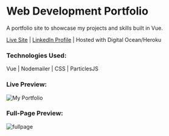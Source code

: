 # Web Development Portfolio

A portfolio site to showcase my projects and skills built in Vue.

[Live Site](https://michaeljamie.com/ "Michael Johnston - Portfolio") | [LinkedIn Profile](https://www.linkedin.com/in/michaeljamiejohnston/ "LinkedIn") | Hosted with Digital Ocean/Heroku

### Technologies Used:

Vue | Nodemailer | CSS | ParticlesJS

### Live Preview:

![My Portfolio](https://media.giphy.com/media/jKXyKbdOSrAlPeCjW4/giphy.gif "My Portfolio")

### Full-Page Preview:

![fullpage](https://user-images.githubusercontent.com/26236137/44892332-604a6300-aca1-11e8-9ba3-a0df7a5612b8.png)



